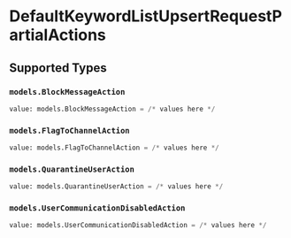 # DefaultKeywordListUpsertRequestPartialActions


## Supported Types

### `models.BlockMessageAction`

```python
value: models.BlockMessageAction = /* values here */
```

### `models.FlagToChannelAction`

```python
value: models.FlagToChannelAction = /* values here */
```

### `models.QuarantineUserAction`

```python
value: models.QuarantineUserAction = /* values here */
```

### `models.UserCommunicationDisabledAction`

```python
value: models.UserCommunicationDisabledAction = /* values here */
```

